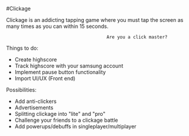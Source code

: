 #Clickage


Clickage is an addicting tapping game where you must tap the screen as many times as you can within 15 seconds.

                                          Are you a click master?


Things to do:
- Create highscore
- Track highscore with your samsung account
- Implement pause button functionality
- Import UI/UX (Front end)

Possibilities:
- Add anti-clickers
- Advertisements
- Splitting clickage into "lite" and "pro"
- Challenge your friends to a clickage battle
- Add powerups/debuffs in singleplayer/multiplayer
